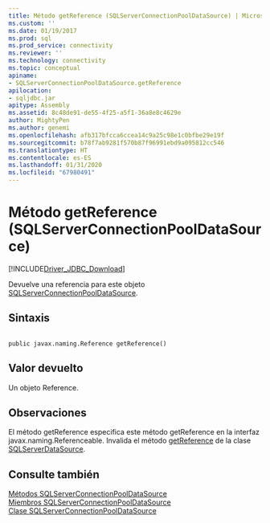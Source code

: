 ```yaml
---
title: Método getReference (SQLServerConnectionPoolDataSource) | Microsoft Docs
ms.custom: ''
ms.date: 01/19/2017
ms.prod: sql
ms.prod_service: connectivity
ms.reviewer: ''
ms.technology: connectivity
ms.topic: conceptual
apiname:
- SQLServerConnectionPoolDataSource.getReference
apilocation:
- sqljdbc.jar
apitype: Assembly
ms.assetid: 8c48de91-de55-4f25-a5f1-36a8e8c4629e
author: MightyPen
ms.author: genemi
ms.openlocfilehash: afb317bfcca6ccea14c9a25c98e1c0bfbe29e19f
ms.sourcegitcommit: b78f7ab9281f570b87f96991ebd9a095812cc546
ms.translationtype: HT
ms.contentlocale: es-ES
ms.lasthandoff: 01/31/2020
ms.locfileid: "67980491"
---
```

# <a name="getreference-method-sqlserverconnectionpooldatasource"></a>Método getReference (SQLServerConnectionPoolDataSource)
[!INCLUDE[Driver_JDBC_Download](../../../includes/driver_jdbc_download.md)]

  Devuelve una referencia para este objeto [SQLServerConnectionPoolDataSource](../../../connect/jdbc/reference/sqlserverconnectionpooldatasource-class.md).  
  
## <a name="syntax"></a>Sintaxis  
  
```  
  
public javax.naming.Reference getReference()  
```  
  
## <a name="return-value"></a>Valor devuelto  
 Un objeto Reference.  
  
## <a name="remarks"></a>Observaciones  
 El método getReference especifica este método getReference en la interfaz javax.naming.Referenceable. Invalida el método [getReference](../../../connect/jdbc/reference/getreference-method-sqlserverdatasource.md) de la clase [SQLServerDataSource](../../../connect/jdbc/reference/sqlserverdatasource-class.md).  
  
## <a name="see-also"></a>Consulte también  
 [Métodos SQLServerConnectionPoolDataSource](../../../connect/jdbc/reference/sqlserverconnectionpooldatasource-methods.md)   
 [Miembros SQLServerConnectionPoolDataSource](../../../connect/jdbc/reference/sqlserverconnectionpooldatasource-members.md)   
 [Clase SQLServerConnectionPoolDataSource](../../../connect/jdbc/reference/sqlserverconnectionpooldatasource-class.md)  
  
  
